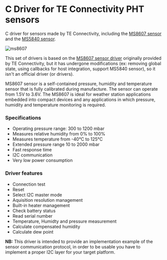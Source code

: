 # C Driver for TE Connectivity PHT sensors

C driver for sensors made by TE Connectivity, including the
[MS8607 sensor](http://www.te.com/usa-en/product-CAT-BLPS0018.html) and the
[MS5840 sensor](https://www.te.com/usa-en/product-20000980-00.html).

![ms8607](http://www.te.com/content/dam/te-com/catalog/part/CAT/BLP/S00/CAT-BLPS0018-t1.jpg/jcr:content/renditions/product-details.png)

This set of drivers is based on the [MS8607 sensor driver](https://github.com/TEConnectivity/MS8607_Generic_C_Driver)
originally provided by TE Connectivity, but it has undergone modifications
(ex: removing global state, using callbacks for host integration, support
MS5840 sensor), so it isn't an official driver (or drivers).

MS8607 sensor is a self-contained pressure, humidity and temperature sensor that is fully calibrated during manufacture. The sensor can operate from 1.5V to 3.6V. The MS8607 is ideal for weather station applications embedded into compact devices and any applications in which pressure, humidity and temperature monitoring is required.

### Specifications
*	Operating pressure range: 300 to 1200 mbar
*	Measures relative humidity from 0% to 100%
*	Measures temperature from -40°C to 125°C
*	Extended pressure range 10 to 2000 mbar
*	Fast response time
*	I2C communication
*	Very low power consumption


### Driver features
* Connection test
* Reset
* Select I2C master mode
* Aquisition resolution management
* Built-in heater management
* Check battery status
* Read serial number
* Temperature, Humidty and pressure measurement
* Calculate compensated humidity
* Calculate dew point


**NB:** This driver is intended to provide an implementation example of the sensor communication protocol, in order to be usable you have to implement a proper I2C layer for your target platform.
